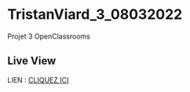 # TristanViard_3_08032022
 

Projet 3 OpenClassrooms

## Live View


LIEN : [CLIQUEZ ICI](https://htmlpreview.github.io/?https://github.com/valdruide/TristanViard_3_08032022/blob/main/index.html)

